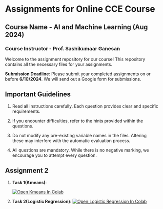 # Assignments for Online CCE Course

## Course Name - AI and Machine Learning (Aug 2024)

### Course Instructor - Prof. Sashikumaar Ganesan

Welcome to the assignment repository for our course! This repository contains all the necessary files for your assignments.

**Submission Deadline**: Please submit your completed assignments on or before **6/10/2024**.
We will send out a Google form for submissions.

## Important Guidelines

1. Read all instructions carefully. Each question provides clear and specific requirements.

2. If you encounter difficulties, refer to the hints provided within the questions.

3. Do not modify any pre-existing variable names in the files. Altering these may interfere with the automatic evaluation process.

4. All questions are mandatory. While there is no negative marking, we encourage you to attempt every question.

## Assignment 2

1. **Task 1(Kmeans)**:

   <a href="https://colab.research.google.com/drive/1DVVwsVQFSpvD31Ce4nei8LB_m3crngjv?usp=sharing" target="_parent">
     <img src="https://colab.research.google.com/assets/colab-badge.svg" alt="Open Kmeans In Colab"/>
   </a>

2. **Task 2(Logistic Regression)**:
   <a href="https://colab.research.google.com/drive/1fleTxD8ccN6lIZnH6WpIusN5nUbNtcOj?usp=sharing" target="_parent">
   <img src="https://colab.research.google.com/assets/colab-badge.svg" alt="Open Logistic Regression In Colab"/>
   </a>
